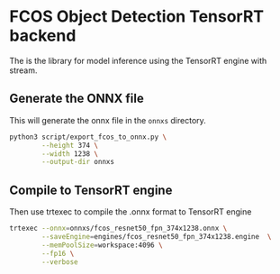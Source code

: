 # FCOS Object Detection TensorRT backend

The is the library for model inference using the TensorRT engine with stream.

## Generate the ONNX file
This will generate the onnx file in the `onnxs` directory.
```bash
python3 script/export_fcos_to_onnx.py \
        --height 374 \
        --width 1238 \
        --output-dir onnxs
```

## Compile to TensorRT engine
Then use trtexec to compile the .onnx format to TensorRT engine
```bash
trtexec --onnx=onnxs/fcos_resnet50_fpn_374x1238.onnx \
        --saveEngine=engines/fcos_resnet50_fpn_374x1238.engine  \
        --memPoolSize=workspace:4096 \
        --fp16 \
        --verbose
```
